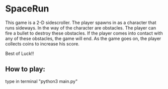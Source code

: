 # SpaceRun

This game is a 2-D sidescroller. The player spawns in as a character that runs sideways. In the way of the character are obstacles. The player can fire a bullet to destroy these obstacles. If the player comes into contact with any of these obstacles, the game will end. As the game goes on, the player collects coins to increase his score.

Best of Luck!!

## How to play: 
type in terminal "python3 main.py"
